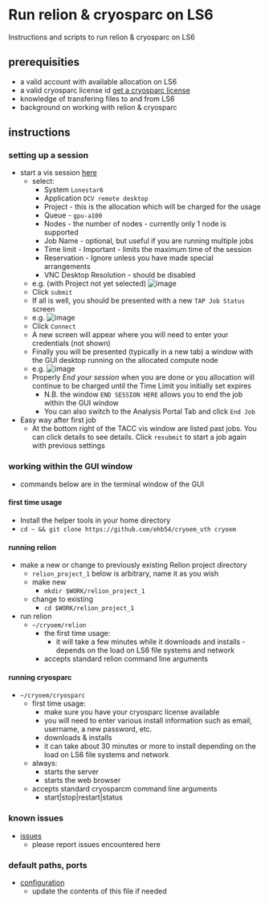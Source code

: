 # Run relion & cryosparc on LS6

Instructions and scripts to run relion & cryosparc on LS6

## prerequisities

 * a valid account with available allocation on LS6
 * a valid cryosparc license id [get a cryosparc license](https://guide.cryosparc.com/setup-configuration-and-management/how-to-download-install-and-configure/obtaining-a-license-id)
 * knowledge of transfering files to and from LS6
 * background on working with relion & cryosparc 

## instructions

### setting up a session

 * start a vis session [here](https://vis.tacc.utexas.edu)
   * select:
     * System `Lonestar6`
     * Application `DCV remote desktop`
     * Project - this is the allocation which will be charged for the usage
     * Queue - `gpu-a100`
     * Nodes - the number of nodes - currently only 1 node is supported
     * Job Name - optional, but useful if you are running multiple jobs
     * Time limit - Important - limits the maximum time of the session
     * Reservation - Ignore unless you have made special arrangements
     * VNC Desktop Resolution - should be disabled
   * e.g. (with Project not yet selected) ![image](https://user-images.githubusercontent.com/11505970/174486988-19b40c0f-3e6a-4164-a36b-86178313a34c.png)
   * Click `submit`
   * If all is well, you should be presented with a new `TAP Job Status` screen
   * e.g. ![image](https://user-images.githubusercontent.com/11505970/174487338-98713cfa-de26-4a61-a583-429c041b28c3.png)
   * Click `Connect`
   * A new screen will appear where you will need to enter your credentials (not shown)
   * Finally you will be presented (typically in a new tab) a window with the GUI desktop running on the allocated compute node
   * e.g. ![image](https://user-images.githubusercontent.com/11505970/174487501-b047b4af-979b-48d5-b921-89e0bd8c6116.png)
   * Properly *End your session* when you are done or you allocation will continue to be charged until the Time Limit you initially set expires
     * N.B. the window `END SESSION HERE` allows you to end the job within the GUI window
     * You can also switch to the Analysis Portal Tab and click `End Job`
 * Easy way after first job
   * At the bottom right of the TACC vis window are listed past jobs. You can click details to see details. Click `resubmit` to start a job again with previous settings
  
### working within the GUI window
 * commands below are in the terminal window of the GUI

#### first time usage
 * Install the helper tools in your home directory
  * `cd ~ && git clone https://github.com/ehb54/cryoem_uth cryoem`

#### running relion
 * make a new or change to previously existing Relion project directory
   * `relion_project_1` below is arbitrary, name it as you wish
   * make new
     * `mkdir $WORK/relion_project_1`
   * change to existing
     * `cd $WORK/relion_project_1` 
 * run relion
   * `~/cryoem/relion`
     * the first time usage:
       * it will take a few minutes while it downloads and installs - depends on the load on LS6 file systems and network
     * accepts standard relion command line arguments

#### running cryosparc
 * `~/cryoem/cryosparc`
   * first time usage:
     * make sure you have your cryosparc license available
     * you will need to enter various install information such as email, username, a new password, etc.
     * downloads & installs
     * it can take about 30 minutes or more to install depending on the load on LS6 file systems and network
   * always:
     * starts the server
     * starts the web browser
   * accepts standard cryosparcm command line arguments
     * start|stop|restart|status

### known issues
 * [issues](https://github.com/ehb54/cryoem_uth/issues)
   * please report issues encountered here

### default paths, ports
 * [configuration](https://github.com/ehb54/cryoem_uth/blob/main/config.json)
   * update the contents of this file if needed
